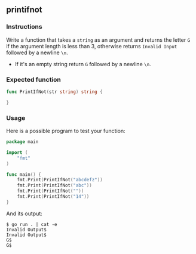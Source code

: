 ## printifnot

### Instructions

Write a function that takes a `string` as an argument and returns the letter `G` if the argument length is less than 3, otherwise returns `Invalid Input` followed by a newline `\n`.

- If it's an empty string return `G` followed by a newline `\n`.

### Expected function

```go
func PrintIfNot(str string) string {

}
```

### Usage

Here is a possible program to test your function:

```go
package main

import (
	"fmt"
)

func main() {
	fmt.Print(PrintIfNot("abcdefz"))
	fmt.Print(PrintIfNot("abc"))
	fmt.Print(PrintIfNot(""))
	fmt.Print(PrintIfNot("14"))
}
```

And its output:

```console
$ go run . | cat -e
Invalid Output$
Invalid Output$
G$
G$
```
